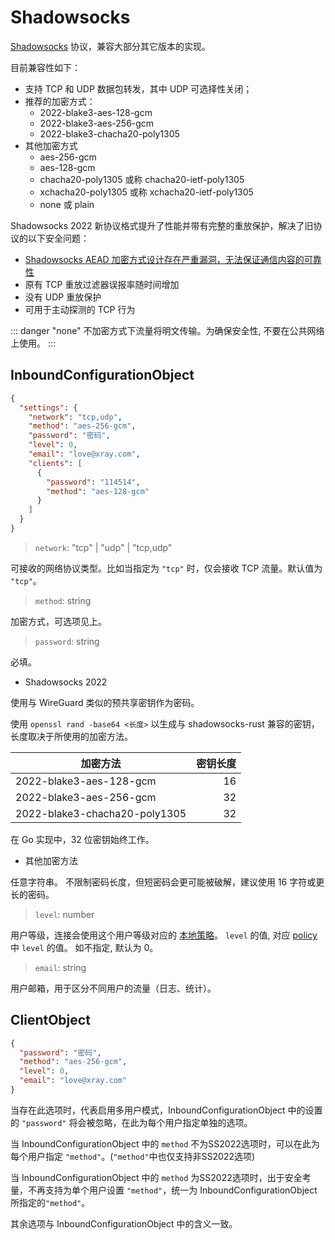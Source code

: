 # Shadowsocks

[Shadowsocks](https://zh.wikipedia.org/wiki/Shadowsocks) 协议，兼容大部分其它版本的实现。

目前兼容性如下：

- 支持 TCP 和 UDP 数据包转发，其中 UDP 可选择性关闭；
- 推荐的加密方式：
  - 2022-blake3-aes-128-gcm
  - 2022-blake3-aes-256-gcm
  - 2022-blake3-chacha20-poly1305
- 其他加密方式
  - aes-256-gcm
  - aes-128-gcm
  - chacha20-poly1305 或称 chacha20-ietf-poly1305
  - xchacha20-poly1305 或称 xchacha20-ietf-poly1305
  - none 或 plain

Shadowsocks 2022 新协议格式提升了性能并带有完整的重放保护，解决了旧协议的以下安全问题：

- [Shadowsocks AEAD 加密方式设计存在严重漏洞，无法保证通信内容的可靠性](https://github.com/shadowsocks/shadowsocks-org/issues/183)
- 原有 TCP 重放过滤器误报率随时间增加
- 没有 UDP 重放保护
- 可用于主动探测的 TCP 行为

::: danger
"none" 不加密方式下流量将明文传输。为确保安全性, 不要在公共网络上使用。
:::

## InboundConfigurationObject

```json
{
  "settings": {
    "network": "tcp,udp",
    "method": "aes-256-gcm",
    "password": "密码",
    "level": 0,
    "email": "love@xray.com",
    "clients": [
      {
        "password": "114514",
        "method": "aes-128-gcm"
      }
    ]
  }
}
```

> `network`: "tcp" | "udp" | "tcp,udp"

可接收的网络协议类型。比如当指定为 `"tcp"` 时，仅会接收 TCP 流量。默认值为 `"tcp"`。

> `method`: string

加密方式，可选项见上。

> `password`: string

必填。

- Shadowsocks 2022

使用与 WireGuard 类似的预共享密钥作为密码。

使用 `openssl rand -base64 <长度>` 以生成与 shadowsocks-rust 兼容的密钥，长度取决于所使用的加密方法。

| 加密方法                      | 密钥长度 |
| ----------------------------- | -------: |
| 2022-blake3-aes-128-gcm       |       16 |
| 2022-blake3-aes-256-gcm       |       32 |
| 2022-blake3-chacha20-poly1305 |       32 |

在 Go 实现中，32 位密钥始终工作。

- 其他加密方法

任意字符串。 不限制密码长度，但短密码会更可能被破解，建议使用 16 字符或更长的密码。

> `level`: number

用户等级，连接会使用这个用户等级对应的 [本地策略](../policy.md#levelpolicyobject)。
`level` 的值, 对应 [policy](../policy.md#levelpolicyobject) 中 `level` 的值。 如不指定, 默认为 0。

> `email`: string

用户邮箱，用于区分不同用户的流量（日志、统计）。

## ClientObject

```json
{
  "password": "密码",
  "method": "aes-256-gcm",
  "level": 0,
  "email": "love@xray.com"
}
```

当存在此选项时，代表启用多用户模式，InboundConfigurationObject 中的设置的 `"password"` 将会被忽略，在此为每个用户指定单独的选项。

当 InboundConfigurationObject 中的 `method` 不为SS2022选项时，可以在此为每个用户指定 `"method"`。(`"method"`中也仅支持非SS2022选项)

当 InboundConfigurationObject 中的 `method` 为SS2022选项时，出于安全考量，不再支持为单个用户设置 `"method"`，统一为 InboundConfigurationObject 所指定的`"method"`。

其余选项与 InboundConfigurationObject 中的含义一致。
